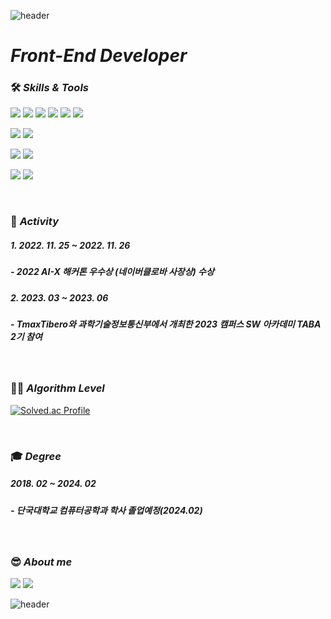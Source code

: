 ![header](https://capsule-render.vercel.app/api?type=waving&&color=0:87CEEB,100:00BFFF&height=220&section=header&text=jsee53&animation=fadeIn&fontSize=40&&fontColor=FFFFFF)
  
# *Front-End Developer*

### 🛠️ *Skills & Tools*
<img src="https://img.shields.io/badge/React-61DAFB?style=flat-square&logo=React&logoColor=white"/><!-- react -->
<img src="https://img.shields.io/badge/-ReactNative-F7DF1E?style=flat-square&logo=React&logoColor=white&color=007396"/><!-- react-native -->
<img src="https://img.shields.io/badge/JavaScript-3178C6?style=flat-square&logo=JavaScript&logoColor=white"/><!-- javascript -->
<img src="https://img.shields.io/badge/Typescript-F7DF1E?style=flat-square&logo=Typescript&logoColor=white"/><!-- typescript -->
<img src="https://img.shields.io/badge/HTML-E34F26?style=flat-square&logo=HTML&logoColor=white"/><!-- html -->
<img src="https://img.shields.io/badge/CSS-1572B6?style=flat-square&logo=CSS&logoColor=white"/><!-- css -->

<img src="https://img.shields.io/badge/Django-092E20?style=flat-square&logo=Django&logoColor=white"/><!-- django -->
<img src="https://img.shields.io/badge/Python-3766AB?style=flat-square&logo=Python&logoColor=white"/><!-- python -->

<img src="https://img.shields.io/badge/MYSQL-4479A1?style=flat-square&logo=MYSQL&logoColor=white"/><!-- mysql -->
<img src="https://img.shields.io/badge/-TiberoDBMS-%23F7DF1E?style=flat-square&logo=TiberoDBMS&logoColor=white&color=0000A0"/><!-- tibero -->

<img src="https://img.shields.io/badge/VS Code-007ACC?style=flat-square&logo=VisualStudioCode&logoColor=white"/><!-- visualstudiocode -->
<img src="https://img.shields.io/badge/GitHub-181717?style=flat-square&logo=GitHub&logoColor=white"/><!-- github -->

<br/>

### 📖 *Activity*
##### 1. 2022. 11. 25 ~ 2022. 11. 26
#####  - 2022 AI-X 해커톤 우수상 (네이버클로바 사장상) 수상
##### 2. 2023. 03 ~ 2023. 06
#####  - TmaxTibero와 과학기술정보통신부에서 개최한 2023 캠퍼스 SW 아카데미 TABA 2기 참여

<br/>

### 💪🏻 *Algorithm Level*

[![Solved.ac Profile](http://mazassumnida.wtf/api/v2/generate_badge?boj=jsee53)](https://solved.ac/jsee53/)

<br/>

### 🎓 *Degree*
##### 2018. 02 ~ 2024. 02
##### - 단국대학교 컴퓨터공학과 학사 졸업예정(2024.02)

<br/>

### 😎 *About me*
<a href="https://www.notion.so/FE-c95c9523a0a34018bb62cd4e88e88877?pvs=4"><img src="https://img.shields.io/badge/Notion-000000?style=flat-square&logo=Notion&logoColor=white&color=000000"/><!-- notion --></a>
<img src="https://img.shields.io/badge/jsee53@naver.com-03C75A?style=flat-square&logo=Naver&logoColor=white&color=03C75A"/><!-- naver -->

![header](https://capsule-render.vercel.app/api?type=waving&&color=0:87CEEB,100:00BFFF&height=220&section=header&text=Thank%20You!&animation=fadeIn&fontSize=40&&fontColor=FFFFFF)
